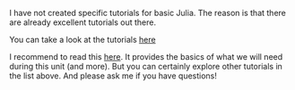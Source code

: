 I have not created specific tutorials for basic Julia. The reason is that there are already excellent tutorials out there. 

You can take a look at the tutorials [here](https://julialang.org/learning/tutorials/)

I recommend to read this [here](https://www.matecdev.com/posts/julia-tutorial-science-engineering.html). It provides the basics of what we will need during this unit (and more). But you can certainly explore other tutorials in the list above. And please ask me if you have questions!
